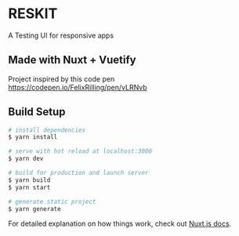 # RESKIT
A Testing UI for responsive apps

## Made with Nuxt + Vuetify
Project inspired by this code pen https://codepen.io/FelixRilling/pen/vLRNvb

## Build Setup

```bash
# install dependencies
$ yarn install

# serve with hot reload at localhost:3000
$ yarn dev

# build for production and launch server
$ yarn build
$ yarn start

# generate static project
$ yarn generate
```

For detailed explanation on how things work, check out [Nuxt.js docs](https://nuxtjs.org).
